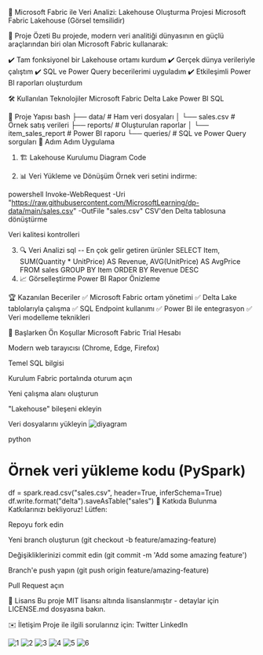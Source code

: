 🚀 Microsoft Fabric ile Veri Analizi: Lakehouse Oluşturma Projesi
Microsoft Fabric Lakehouse
(Görsel temsilidir)

🌟 Proje Özeti
Bu projede, modern veri analitiği dünyasının en güçlü araçlarından biri olan Microsoft Fabric kullanarak:

✔️ Tam fonksiyonel bir Lakehouse ortamı kurdum
✔️ Gerçek dünya verileriyle çalıştım
✔️ SQL ve Power Query becerilerimi uyguladım
✔️ Etkileşimli Power BI raporları oluşturdum

🛠️ Kullanılan Teknolojiler
Microsoft Fabric
Delta Lake
Power BI
SQL

📂 Proje Yapısı
bash
├── data/                   # Ham veri dosyaları
│   └── sales.csv           # Örnek satış verileri
├── reports/                # Oluşturulan raporlar
│   └── item_sales_report   # Power BI raporu
└── queries/                # SQL ve Power Query sorguları
🎯 Adım Adım Uygulama
1. 🏗️ Lakehouse Kurulumu
Diagram
Code




2. 📊 Veri Yükleme ve Dönüşüm
Örnek veri setini indirme:

powershell
Invoke-WebRequest -Uri "https://raw.githubusercontent.com/MicrosoftLearning/dp-data/main/sales.csv" -OutFile "sales.csv"
CSV'den Delta tablosuna dönüştürme

Veri kalitesi kontrolleri

3. 🔍 Veri Analizi
sql
-- En çok gelir getiren ürünler
SELECT 
    Item, 
    SUM(Quantity * UnitPrice) AS Revenue,
    AVG(UnitPrice) AS AvgPrice
FROM sales
GROUP BY Item
ORDER BY Revenue DESC
4. 📈 Görselleştirme
Power BI Rapor Önizleme

🏆 Kazanılan Beceriler
✅ Microsoft Fabric ortam yönetimi
✅ Delta Lake tablolarıyla çalışma
✅ SQL Endpoint kullanımı
✅ Power BI ile entegrasyon
✅ Veri modelleme teknikleri

🚦 Başlarken
Ön Koşullar
Microsoft Fabric Trial Hesabı

Modern web tarayıcısı (Chrome, Edge, Firefox)

Temel SQL bilgisi

Kurulum
Fabric portalında oturum açın

Yeni çalışma alanı oluşturun

"Lakehouse" bileşeni ekleyin

Veri dosyalarını yükleyin
![diyagram](./images/diagram.png)


python
# Örnek veri yükleme kodu (PySpark)
df = spark.read.csv("sales.csv", header=True, inferSchema=True)
df.write.format("delta").saveAsTable("sales")
🤝 Katkıda Bulunma
Katkılarınızı bekliyoruz! Lütfen:

Repoyu fork edin

Yeni branch oluşturun (git checkout -b feature/amazing-feature)

Değişikliklerinizi commit edin (git commit -m 'Add some amazing feature')

Branch'e push yapın (git push origin feature/amazing-feature)

Pull Request açın

📜 Lisans
Bu proje MIT lisansı altında lisanslanmıştır - detaylar için LICENSE.md dosyasına bakın.

✉️ İletişim
Proje ile ilgili sorularınız için:
Twitter
LinkedIn

![1](./images/1.png)
![2](./images/2.png)
![3](./images/3.png)
![4](./images/4.png)
![5](./images/5.png)
![6](./images/6.png)
